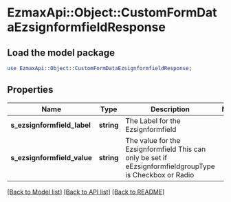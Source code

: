 # EzmaxApi::Object::CustomFormDataEzsignformfieldResponse

## Load the model package
```perl
use EzmaxApi::Object::CustomFormDataEzsignformfieldResponse;
```

## Properties
Name | Type | Description | Notes
------------ | ------------- | ------------- | -------------
**s_ezsignformfield_label** | **string** | The Label for the Ezsignformfield | 
**s_ezsignformfield_value** | **string** | The value for the Ezsignformfield  This can only be set if eEzsignformfieldgroupType is Checkbox or Radio | 

[[Back to Model list]](../README.md#documentation-for-models) [[Back to API list]](../README.md#documentation-for-api-endpoints) [[Back to README]](../README.md)


